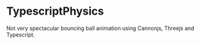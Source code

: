 # TypescriptPhysics

Not very spectacular bouncing ball animation using Cannonjs, Threejs and Typescript.
